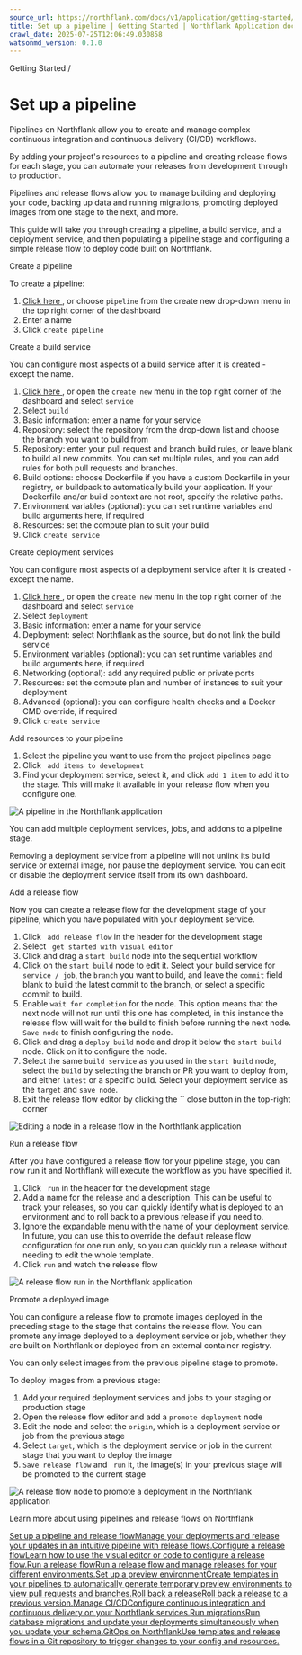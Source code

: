 ```yaml
---
source_url: https://northflank.com/docs/v1/application/getting-started/set-up-a-pipeline
title: Set up a pipeline | Getting Started | Northflank Application docs
crawl_date: 2025-07-25T12:06:49.030858
watsonmd_version: 0.1.0
---
```


Getting Started / 

# Set up a pipeline

Pipelines on Northflank allow you to create and manage complex continuous integration and continuous delivery (CI/CD) workflows.

By adding your project's resources to a pipeline and creating release flows for each stage, you can automate your releases from development through to production.

Pipelines and release flows allow you to manage building and deploying your code, backing up data and running migrations, promoting deployed images from one stage to the next, and more.

This guide will take you through creating a pipeline, a build service, and a deployment service, and then populating a pipeline stage and configuring a simple release flow to deploy code built on Northflank.

Create a pipeline

To create a pipeline:

  1. [Click here ](https://app.northflank.com/s/project/create/pipeline), or choose `pipeline` from the create new drop-down menu in the top right corner of the dashboard
  2. Enter a name
  3. Click `create pipeline`



Create a build service

You can configure most aspects of a build service after it is created - except the name.

  1. [Click here ](https://app.northflank.com/s/project/create/service), or open the `create new` menu in the top right corner of the dashboard and select `service`
  2. Select `build`
  3. Basic information: enter a name for your service
  4. Repository: select the repository from the drop-down list and choose the branch you want to build from
  5. Repository: enter your pull request and branch build rules, or leave blank to build all new commits. You can set multiple rules, and you can add rules for both pull requests and branches.
  6. Build options: choose Dockerfile if you have a custom Dockerfile in your registry, or buildpack to automatically build your application. If your Dockerfile and/or build context are not root, specify the relative paths.
  7. Environment variables (optional): you can set runtime variables and build arguments here, if required
  8. Resources: set the compute plan to suit your build
  9. Click `create service`



Create deployment services

You can configure most aspects of a deployment service after it is created - except the name.

  1. [Click here ](https://app.northflank.com/s/project/create/service), or open the `create new` menu in the top right corner of the dashboard and select `service`
  2. Select `deployment`
  3. Basic information: enter a name for your service
  4. Deployment: select Northflank as the source, but do not link the build service
  5. Environment variables (optional): you can set runtime variables and build arguments here, if required
  6. Networking (optional): add any required public or private ports
  7. Resources: set the compute plan and number of instances to suit your deployment
  8. Advanced (optional): you can configure health checks and a Docker CMD override, if required
  9. Click `create service`



Add resources to your pipeline

  1. Select the pipeline you want to use from the project pipelines page
  2. Click ` add items to development`
  3. Find your deployment service, select it, and click `add 1 item` to add it to the stage. This will make it available in your release flow when you configure one.



![A pipeline in the Northflank application](https://assets.northflank.com/documentation/v1/application/getting-started/set-up-a-pipeline/pipeline.png)

You can add multiple deployment services, jobs, and addons to a pipeline stage.

Removing a deployment service from a pipeline will not unlink its build service or external image, nor pause the deployment service. You can edit or disable the deployment service itself from its own dashboard.

Add a release flow

Now you can create a release flow for the development stage of your pipeline, which you have populated with your deployment service.

  1. Click ` add release flow` in the header for the development stage
  2. Select ` get started with visual editor`
  3. Click and drag a `start build` node into the sequential workflow
  4. Click on the `start build` node to edit it. Select your build service for `service / job`, the `branch` you want to build, and leave the `commit` field blank to build the latest commit to the branch, or select a specific commit to build.
  5. Enable `wait for completion` for the node. This option means that the next node will not run until this one has completed, in this instance the release flow will wait for the build to finish before running the next node. `Save node` to finish configuring the node.
  6. Click and drag a `deploy build` node and drop it below the `start build` node. Click on it to configure the node.
  7. Select the same `build service` as you used in the `start build` node, select the `build` by selecting the branch or PR you want to deploy from, and either `latest` or a specific build. Select your deployment service as the `target` and `save node`.
  8. Exit the release flow editor by clicking the `` close button in the top-right corner



![Editing a node in a release flow in the Northflank application](https://assets.northflank.com/documentation/v1/application/getting-started/set-up-a-pipeline/release-flow-edit-node.png)

Run a release flow

After you have configured a release flow for your pipeline stage, you can now run it and Northflank will execute the workflow as you have specified it.

  1. Click ` run` in the header for the development stage
  2. Add a name for the release and a description. This can be useful to track your releases, so you can quickly identify what is deployed to an environment and to roll back to a previous release if you need to.
  3. Ignore the expandable menu with the name of your deployment service. In future, you can use this to override the default release flow configuration for one run only, so you can quickly run a release without needing to edit the whole template.
  4. Click `run` and watch the release flow



![A release flow run in the Northflank application](https://assets.northflank.com/documentation/v1/application/getting-started/set-up-a-pipeline/release-flow-run-success.png)

Promote a deployed image

You can configure a release flow to promote images deployed in the preceding stage to the stage that contains the release flow. You can promote any image deployed to a deployment service or job, whether they are built on Northflank or deployed from an external container registry.

You can only select images from the previous pipeline stage to promote.

To deploy images from a previous stage:

  1. Add your required deployment services and jobs to your staging or production stage
  2. Open the release flow editor and add a `promote deployment` node
  3. Edit the node and select the `origin`, which is a deployment service or job from the previous stage
  4. Select `target`, which is the deployment service or job in the current stage that you want to deploy the image
  5. `Save release flow` and ` run` it, the image(s) in your previous stage will be promoted to the current stage



![A release flow node to promote a deployment in the Northflank application](https://assets.northflank.com/documentation/v1/application/getting-started/set-up-a-pipeline/release-flow-promote-deployment.png)

Learn more about using pipelines and release flows on Northflank

[Set up a pipeline and release flowManage your deployments and release your updates in an intuitive pipeline with release flows.](/docs/v1/application/release/create-a-pipeline-and-release-flow)[Configure a release flowLearn how to use the visual editor or code to configure a release flow.](/docs/v1/application/release/configure-a-release-flow)[Run a release flowRun a release flow and manage releases for your different environments.](/docs/v1/application/release/run-and-manage-releases)[Set up a preview environmentCreate templates in your pipelines to automatically generate temporary preview environments to view pull requests and branches.](/docs/v1/application/release/set-up-a-preview-environment)[Roll back a releaseRoll back a release to a previous version.](/docs/v1/application/release/run-and-manage-releases#roll-back-a-release)[Manage CI/CDConfigure continuous integration and continuous delivery on your Northflank services.](/docs/v1/application/release/manage-ci-cd)[Run migrationsRun database migrations and update your deployments simultaneously when you update your schema.](/docs/v1/application/release/run-migrations)[GitOps on NorthflankUse templates and release flows in a Git repository to trigger changes to your config and resources.](/docs/v1/application/infrastructure-as-code/gitops-on-northflank)